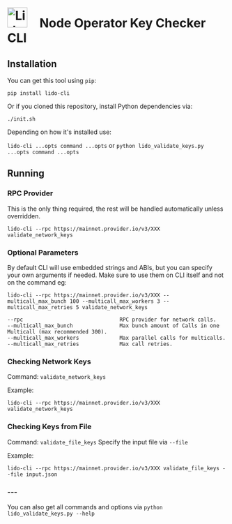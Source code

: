 # <img src="https://docs.lido.fi/img/logo.svg" alt="Lido" width="46"/> Node Operator Key Checker CLI

## Installation

You can get this tool using `pip`:

```
pip install lido-cli
```

Or if you cloned this repository, install Python dependencies via:

```
./init.sh
```

Depending on how it's installed use:

`lido-cli ...opts command ...opts` or `python lido_validate_keys.py ...opts command ...opts`

## Running

### RPC Provider

This is the only thing required, the rest will be handled automatically unless overridden.

```
lido-cli --rpc https://mainnet.provider.io/v3/XXX validate_network_keys
```

### Optional Parameters

By default CLI will use embedded strings and ABIs, but you can specify your own arguments if needed. Make sure to use them on CLI itself and not on the command eg:

```
lido-cli --rpc https://mainnet.provider.io/v3/XXX --multicall_max_bunch 100 --multicall_max_workers 3 --multicall_max_retries 5 validate_network_keys
```

```
--rpc                               RPC provider for network calls.
--multicall_max_bunch               Max bunch amount of Calls in one Multicall (max recommended 300).
--multicall_max_workers             Max parallel calls for multicalls.
--multicall_max_retries             Max call retries.
```

### Checking Network Keys

Command: `validate_network_keys`

Example:

```
lido-cli --rpc https://mainnet.provider.io/v3/XXX validate_network_keys
```

### Checking Keys from File

Command: `validate_file_keys`
Specify the input file via `--file`

Example:

```
lido-cli --rpc https://mainnet.provider.io/v3/XXX validate_file_keys --file input.json
```

### ---

You can also get all commands and options via `python lido_validate_keys.py --help`
